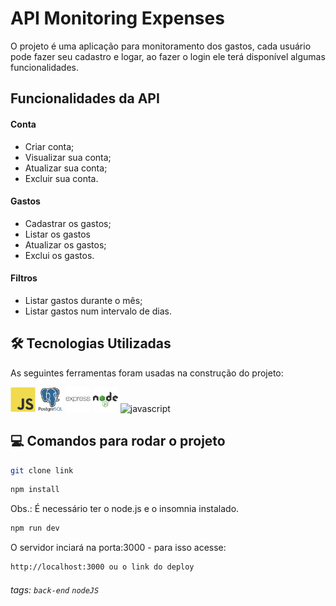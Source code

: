 # API Monitoring Expenses

O projeto é uma aplicação para monitoramento dos gastos, cada usuário pode fazer seu cadastro e logar, ao fazer o login ele terá disponível algumas funcionalidades.

## Funcionalidades da API

#### Conta

- Criar conta;
- Visualizar sua conta;
- Atualizar sua conta;
- Excluir sua conta.

#### Gastos

- Cadastrar os gastos;
- Listar os gastos
- Atualizar os gastos;
- Exclui os gastos.

#### Filtros

- Listar gastos durante o mês;
- Listar gastos num intervalo de dias.

## 🛠 Tecnologias Utilizadas

As seguintes ferramentas foram usadas na construção do projeto:

<img src="https://raw.githubusercontent.com/devicons/devicon/master/icons/javascript/javascript-original.svg" alt="javascript" width="40" height="40"/> <img src="https://raw.githubusercontent.com/devicons/devicon/master/icons/postgresql/postgresql-original-wordmark.svg" alt="postgresql" width="40" height="40"/> <img src="https://raw.githubusercontent.com/devicons/devicon/master/icons/express/express-original-wordmark.svg" alt="express" width="40" height="40"/> <img src="https://raw.githubusercontent.com/devicons/devicon/master/icons/nodejs/nodejs-original-wordmark.svg" alt="nodejs" width="40" height="40"/>
<img src="https://github.com/alinesantana13/API_Banco_Digital/assets/97478571/5a1aaf9b-1f53-40b2-821f-bbce7cab7daf" alt="javascript" width="40" height="40"/>

## :computer: Comandos para rodar o projeto

```bash
git clone link
```

```bash
npm install
```

Obs.: É necessário ter o node.js e o insomnia instalado.

```bash
npm run dev
```

O servidor inciará na porta:3000 - para isso acesse:

```bash
http://localhost:3000 ou o link do deploy
```

###### tags: `back-end` `nodeJS`
